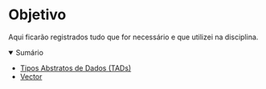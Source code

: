 # Objetivo

Aqui ficarão registrados tudo que for necessário e que utilizei na disciplina.

<details open="open">
<summary>Sumário</summary>

- [Tipos Abstratos de Dados (TADs)](https://github.com/srgoogle23/pds2/tree/main/tipos%20abstratos%20de%20dados)
- [Vector](https://github.com/srgoogle23/pds2/tree/main/vector)

</details>
